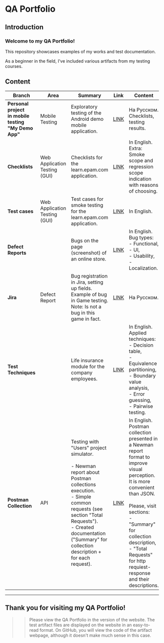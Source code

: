 # QA Portfolio


## Introduction

### Welcome to my QA Portfolio! 

This repository showcases examples of my works and test documentation.

As a beginner in the field, I've included various artifacts from my testing courses.


## Content

| **Branch**                                                          | Area                             | Summary                                                                                                                                                                                                                                               | Link                                                                                                   | Content                                                                                                                                                                                                                                                                                      | Origin                                              |
| ------------------------------------------------------------------- | -------------------------------- | ----------------------------------------------------------------------------------------------------------------------------------------------------------------------------------------------------------------------------------------------------- | ------------------------------------------------------------------------------------------------------ | -------------------------------------------------------------------------------------------------------------------------------------------------------------------------------------------------------------------------------------------------------------------------------------------- | --------------------------------------------------- |
| **Personal project** <br>**in mobile testing**<br>**"My Demo App"** | Mobile Testing                   | Exploratory testing of the Android demo mobile application.                                                                                                                                                                                           | [LINK](Mobile_Testing/MobileTesting_MyDemoApp.htm)                                                     | На Русском.<br>Checklists, testing results.                                                                                                                                                                                                                                                  | Demo App for testing by Sauce Labs                  |
| **Checklists**                                                      | Web Application Testing<br>(GUI) | Checklists for the learn.epam.com application.                                                                                                                                                                                                        | [LINK](Test_Documentation/Checklists/Web_app/Checklists_for_learn.epam.com_STA_course.htm)             | In English.<br>Extra: Smoke scope and regression scope indication <br>with reasons of choosing.<br>                                                                                                                                                                                          | Testing <br>courses                                 |
| **Test cases**                                                      | Web Application Testing<br>(GUI) | Test cases for smoke testing for the learn.epam.com application.                                                                                                                                                                                      | [LINK](Test_Documentation/Test_Cases/Web_app/TestCases_for_learn.epam.com_STA_course.htm)              | In English.                                                                                                                                                                                                                                                                                  | Testing <br>courses                                 |
| **Defect Reports**                                                  |                                  | Bugs on the page (screenshot) of an online store.                                                                                                                                                                                                     | [LINK](Test_Documentation/Defect_Reports/DefectReports_like_web_for_STA_course.htm)                    | In English.<br>Bug types: <br>- Functional, <br>- UI, <br>- Usability, <br>- Localization.                                                                                                                                                                                                   | Testing <br>courses                                 |
| **Jira**                                                            | Defect Report                    | Bug registration in Jira, setting up fields. Example of bug in Game testing. Note: Is not a bug in this game in fact.                                                                                                                                 | [LINK](Test_Documentation/Defect_Reports/DefectReports_Jira_GameT_Bug_WOT.htm)                         | На Русском.<br>                                                                                                                                                                                                                                                                              | A test assignment in the public access.             |
| **Test Techniques**                                                 |                                  | Life insurance module for the company employees.                                                                                                                                                                                                      | [LINK](Test_Documentation/Test_Techniques/Test_Techniques_STA_course.htm)                              | In English.<br>Applied techniques: <br>- Decision table, <br>- Equivalence partitioning, <br>- Boundary value analysis, <br>- Error guessing, <br>- Pairwise testing.                                                                                                                        | Testing courses                                     |
| **Postman Collection**                                              | API                              | Testing with "Users" project simulator.<br><br>- Newman report about Postman collections execution.<br>- Simple common requests (see section "Total Requests").<br>- Сreated documentation ("Summary" for collection description + for each request). | [LINK](Postman_Collections/Users_Simulator_Postman/ReportHTML_Users_simulator.postman_collection.html) | In English.<br>Postman collection presented in a Newman report format to improve visual perception.<br>It is more convenient than JSON.<br><br>Please, visit sections: <br>- "Summary" for collection description,<br>- "Total Requests" for http requiest-response and  their descriptions. | Project of Olga Nazina <br>to educational <br>goals |








---------------

## Thank you for visiting my QA Portfolio!


>> Please view the QA Portfolio in the version of the website. The test artifact files are displayed on the website in an easy-to-read format. On GitHub, you will view the code of the artifact webpage, although it doesn't make much sense in this case.